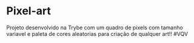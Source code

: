 # Pixel-art
Projeto desenvolvido na Trybe com um quadro de pixels com tamanho variavel e paleta de cores aleatorias para criação de qualquer art!! #VQV  
